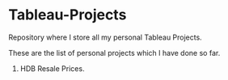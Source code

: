 # Tableau-Projects
Repository where I store all my personal Tableau Projects. 

These are the list of personal projects which I have done so far. 

1. HDB Resale Prices. 
